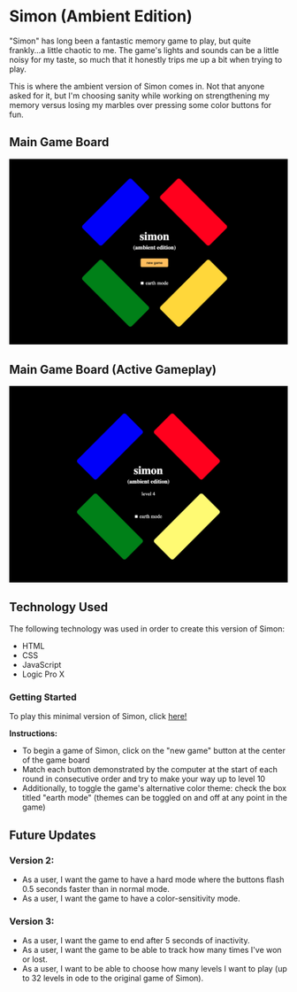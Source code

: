 # Simon (Ambient Edition)

"Simon" has long been a fantastic memory game to play, but quite frankly...a little chaotic to me. The game's lights and sounds can be a little noisy for my taste, so much that it honestly trips me up a bit when trying to play.
  
This is where the ambient version of Simon comes in.
Not that anyone asked for it, but I'm choosing sanity while working on strengthening my memory versus losing my marbles over pressing some color buttons for fun.

## Main Game Board

![Main Game Board](/images/game-board.png)

## Main Game Board (Active Gameplay)

![Active Game Board](/images/game-board-active.png)

## Technology Used

The following technology was used in order to create this version of Simon:

* HTML
* CSS
* JavaScript
* Logic Pro X

### Getting Started

To play this minimal version of Simon, click [here!](https://eddie-hernandez.github.io/simon-ambient-edition/)

**Instructions:**

* To begin a game of Simon, click on the "new game" button at the center of the game board
* Match each button demonstrated by the computer at the start of each round in consecutive order and try to make your way up to level 10
* Additionally, to toggle the game's alternative color theme: check the box titled "earth mode" (themes can be toggled on and off at any point in the game)

## Future Updates

### Version 2:
- As a user, I want the game to have a hard mode where the buttons flash 0.5 seconds faster than in normal mode.
- As a user, I want the game to have a color-sensitivity mode.

### Version 3:
- As a user, I want the game to end after 5 seconds of inactivity.
- As a user, I want the game to be able to track how many times I've won or lost.
- As a user, I want to be able to choose how many levels I want to play (up to 32 levels in ode to the original game of Simon).
